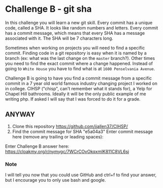 # Challenge B - git sha
In this challenge you will learn a new git skill. Every commit has a unique code, called a SHA. It looks like random numbers and letters. Every commit has a commit message, which means that every SHA has a message associated with it. The SHA will be 7 characters long.

Sometimes when working on projects you will need to find a specific commit. Finding code in a git repository is easy when it is named by a branch (ex: what was the last change on the `master` branch?). Other times you need to find the exact commit where a change happened. Instead of going to `White House` you have to find what is at `1600 Penselvania Avenue`.

Challenge B is going to have you find a commit message from a specific commit in a 7 year old world famous industry changing project I worked on in college. CIHSP ("chisp", can't remember what it stands for), a Yelp for Chapel Hill bathrooms. Ideally it will be the only public example of me writing php. If asked I will say that I was forced to do it for a grade.

## ANYWAY


1. Clone this repository https://github.com/jjallen37/CIHSP/
2. Find the commit message for SHA "e5a04a3"
Enter commit message here (remove any trailing or leading spaces):

Enter Challenge B answer here:  https://cloakmy.org/r/nymygc/7WCrCOvOkqxmIK811C8VL6sj


### Note
I will tell you now that you could use GitHub and ctrl+f to find your answer, but I encourage you to only use bash and google.
